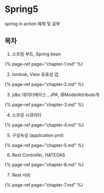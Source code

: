 # Spring5

spring in action 예제 및 공부

## 목차 

1. 스프링 부트, Spring bean 

{% page-ref page="chapter-1.md" %}



 2.  lombok, View 유효성 검

{% page-ref page="chapter-2.md" %}

3. jdbc 데이터베이스 , JPA, @ModelAttribute개 

{% page-ref page="chapter-3.md" %}

4. 스프링 시큐리티

{% page-ref page="chapter-4.md" %}

5. 구성속성 \(application.yml\)

{% page-ref page="chapter-5.md" %}

6. Rest Controller, HATEOAS

{% page-ref page="chapter-6.md" %}

7. Rest 서비

{% page-ref page="chapter-7.md" %}



